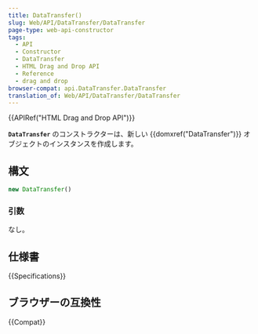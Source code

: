 ```yaml
---
title: DataTransfer()
slug: Web/API/DataTransfer/DataTransfer
page-type: web-api-constructor
tags:
  - API
  - Constructor
  - DataTransfer
  - HTML Drag and Drop API
  - Reference
  - drag and drop
browser-compat: api.DataTransfer.DataTransfer
translation_of: Web/API/DataTransfer/DataTransfer
---
```

{{APIRef("HTML Drag and Drop API")}}

**`DataTransfer`** のコンストラクターは、新しい {{domxref("DataTransfer")}} オブジェクトのインスタンスを作成します。

## 構文

```js
new DataTransfer()
```

### 引数

なし。

## 仕様書

{{Specifications}}

## ブラウザーの互換性

{{Compat}}

